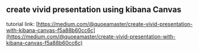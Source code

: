 ## create vivid presentation using kibana Canvas

tutorial link: [https://medium.com/@quoeamaster/create-vivid-presentation-with-kibana-canvas-f5a88b60cc6c](https://medium.com/@quoeamaster/create-vivid-presentation-with-kibana-canvas-f5a88b60cc6c)

